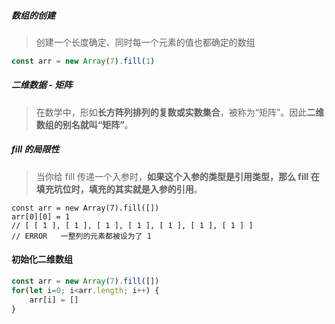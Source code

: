 ##### 数组的创建

> 创建一个长度确定、同时每一个元素的值也都确定的数组

```js
const arr = new Array(7).fill(1)
```

##### 二维数据 - 矩阵

> 在数学中，形如**长方阵列排列的复数或实数集合**，被称为“矩阵”。因此**二维数组的别名就叫“矩阵”**。

##### fill 的局限性

> 当你给 fill 传递一个入参时，**如果这个入参的类型是引用类型，那么 fill 在填充坑位时，填充的其实就是入参的引用**。

```JS
const arr = new Array(7).fill([])
arr[0][0] = 1
// [ [ 1 ], [ 1 ], [ 1 ], [ 1 ], [ 1 ], [ 1 ], [ 1 ] ]
// ERROR   一整列的元素都被设为了 1  
```

#### 初始化二维数组

```js
const arr = new Array(7).fill([])
for(let i=0; i<arr.length; i++) {
    arr[i] = []
}
```